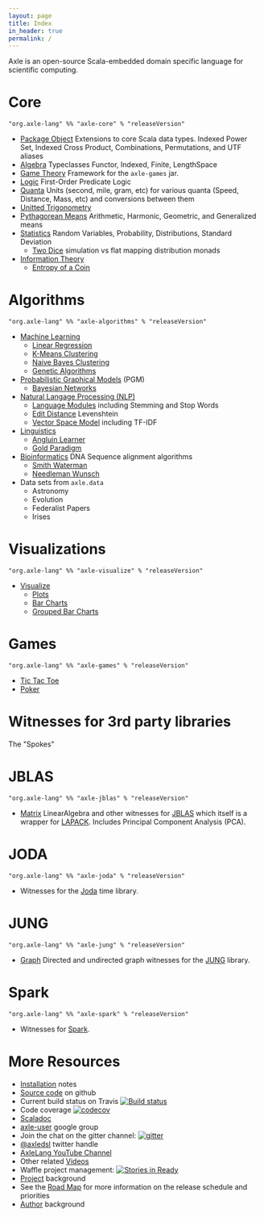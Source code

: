 ```yaml
---
layout: page
title: Index
in_header: true
permalink: /
---
```


Axle is an open-source Scala-embedded domain specific language for scientific computing.

Core
====

```
"org.axle-lang" %% "axle-core" % "releaseVersion"
```

* [Package Object](/chapter/axle_package_object/) Extensions to core Scala data types. Indexed Power Set, Indexed Cross Product, Combinations, Permutations, and UTF aliases
* [Algebra](/chapter/algebra/) Typeclasses Functor, Indexed, Finite, LengthSpace
* [Game Theory](/chapter/game_theory/) Framework for the `axle-games` jar.
* [Logic](/chapter/logic/) First-Order Predicate Logic
* [Quanta](/chapter/quanta/) Units (second, mile, gram, etc) for various quanta (Speed, Distance, Mass, etc) and conversions between them
* [Unitted Trigonometry](/chapter/unitted_trigonometry/)
* [Pythagorean Means](/chapter/pythagorean_means/) Arithmetic, Harmonic, Geometric, and Generalized means
* [Statistics](/chapter/statistics/) Random Variables, Probability, Distributions, Standard Deviation
  * [Two Dice](/chapter/two_dice/) simulation vs flat mapping distribution monads
* [Information Theory](/chapter/information_theory/)
  * [Entropy of a Coin](/chapter/entropy_biased_coin/)

Algorithms
==========

```
"org.axle-lang" %% "axle-algorithms" % "releaseVersion"
```

* [Machine Learning](/chapter/machine_earning/)
  * [Linear Regression](/chapter/linear_regression/)
  * [K-Means Clustering](/chapter/k_means_clustering/)
  * [Naive Bayes Clustering](/chapter/naive_bayes/)
  * [Genetic Algorithms](/chapter/genetic_algorithms/)
* [Probabilistic Graphical Models](/chapter/probabilistic_graphical_models/) (PGM)
  * [Bayesian Networks](/chapter/bayesian_networks/)
* [Natural Langage Processing (NLP)](/chapter/natural_language_processing/)
  * [Language Modules](/chapter/language_modules/) including Stemming and Stop Words
  * [Edit Distance](/chapter/edit_distance/) Levenshtein
  * [Vector Space Model](/chapter/vector_space_model/) including TF-IDF
* [Linguistics](/chapter/linguistics/)
  * [Angluin Learner](/chapter/angluin_learner/)
  * [Gold Paradigm](/chapter/gold_paradigm/)
* [Bioinformatics](/chapter/bioinformatics/) DNA Sequence alignment algorithms
  * [Smith Waterman](/chapter/smith_waterman/)
  * [Needleman Wunsch](/chapter/needleman_wunsch/)
* Data sets from `axle.data`
  * Astronomy
  * Evolution
  * Federalist Papers
  * Irises

Visualizations
==============

```
"org.axle-lang" %% "axle-visualize" % "releaseVersion"
```

* [Visualize](/chapter/Visualize)
  * [Plots](/chapter/Plots)
  * [Bar Charts](/chapter/BarCharts)
  * [Grouped Bar Charts](/chapter/GroupedBarCharts)

Games
=====

```
"org.axle-lang" %% "axle-games" % "releaseVersion"
```

* [Tic Tac Toe](/chapter/TicTacToe)
* [Poker](/chapter/Poker)

Witnesses for 3rd party libraries
=================================

The "Spokes"

JBLAS
=====

```
"org.axle-lang" %% "axle-jblas" % "releaseVersion"
```

* [Matrix](/chapter/Matrix) LinearAlgebra and other witnesses for [JBLAS](http://jblas.org/) which itself is a wrapper for [LAPACK](http://www.netlib.org/lapack/). Includes Principal Component Analysis (PCA).

JODA
====

```
"org.axle-lang" %% "axle-joda" % "releaseVersion"
```

* Witnesses for the [Joda](http://www.joda.org/joda-time/) time library.

JUNG
====

```
"org.axle-lang" %% "axle-jung" % "releaseVersion"
```

* [Graph](/chapter/Graph) Directed and undirected graph witnesses for the [JUNG](http://jung.sourceforge.net/) library.

Spark
=====

```
"org.axle-lang" %% "axle-spark" % "releaseVersion"
```

* Witnesses for [Spark](https://spark.apache.org/).

More Resources
==============

* [Installation](/chapter/installation/) notes
* [Source code](https://github.com/axlelang/axle) on github
* Current build status on Travis [![Build status](https://secure.travis-ci.org/axlelang/axle.png)](http://travis-ci.org/axlelang/axle)
* Code coverage [![codecov](http://codecov.io/github/axlelang/axle?branch=master)](http://codecov.io/github/axlelang/axle/coverage.svg?branch=master)
* [Scaladoc](/scaladoc)
* [axle-user](https://groups.google.com/forum/#!forum/axle-user) google group
* Join the chat on the gitter channel: [![gitter](https://badges.gitter.im/Join%20Chat.svg)](https://gitter.im/axlelang/axle?utm_source=badge&utm_medium=badge&utm_campaign=pr-badge&utm_content=badge)
* [@axledsl](https://twitter.com/axledsl) twitter handle
* [AxleLang YouTube Channel](http://www.youtube.com/user/axlelang)
* Other related [Videos](/videos/)
* Waffle project management: [![Stories in Ready](https://badge.waffle.io/axlelang/axle.png?label=ready&title=Ready)](http://waffle.io/axlelang/axle)
* [Project](/about/) background
* See the [Road Map](/road_map/) for more information on the release schedule and priorities
* [Author](/author/) background

